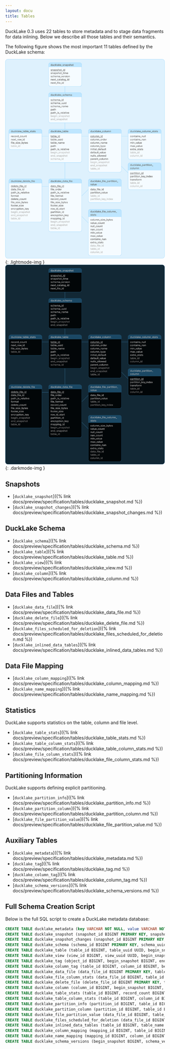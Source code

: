 ```yaml
---
layout: docu
title: Tables
---
```


DuckLake 0.3 uses 22 tables to store metadata and to stage data fragments for data inlining. Below we describe all those tables and their semantics.

The following figure shows the most important 11 tables defined by the DuckLake schema:

![DuckLake schema](/images/schema/ducklake-schema-v0.3.png){: .lightmode-img }
![DuckLake schema](/images/schema/dark/ducklake-schema-v0.3.png){: .darkmode-img }

## Snapshots

* [`ducklake_snapshot`]({% link docs/preview/specification/tables/ducklake_snapshot.md %})
* [`ducklake_snapshot_changes`]({% link docs/preview/specification/tables/ducklake_snapshot_changes.md %})

## DuckLake Schema

* [`ducklake_schema`]({% link docs/preview/specification/tables/ducklake_schema.md %})
* [`ducklake_table`]({% link docs/preview/specification/tables/ducklake_table.md %})
* [`ducklake_view`]({% link docs/preview/specification/tables/ducklake_view.md %})
* [`ducklake_column`]({% link docs/preview/specification/tables/ducklake_column.md %})

## Data Files and Tables

* [`ducklake_data_file`]({% link docs/preview/specification/tables/ducklake_data_file.md %})
* [`ducklake_delete_file`]({% link docs/preview/specification/tables/ducklake_delete_file.md %})
* [`ducklake_files_scheduled_for_deletion`]({% link docs/preview/specification/tables/ducklake_files_scheduled_for_deletion.md %})
* [`ducklake_inlined_data_tables`]({% link docs/preview/specification/tables/ducklake_inlined_data_tables.md %})

## Data File Mapping

* [`ducklake_column_mapping`]({% link docs/preview/specification/tables/ducklake_column_mapping.md %})
* [`ducklake_name_mapping`]({% link docs/preview/specification/tables/ducklake_name_mapping.md %})

## Statistics

DuckLake supports statistics on the table, column and file level.

* [`ducklake_table_stats`]({% link docs/preview/specification/tables/ducklake_table_stats.md %})
* [`ducklake_table_column_stats`]({% link docs/preview/specification/tables/ducklake_table_column_stats.md %})
* [`ducklake_file_column_stats`]({% link docs/preview/specification/tables/ducklake_file_column_stats.md %})

## Partitioning Information

DuckLake supports defining explicit partitioning.

* [`ducklake_partition_info`]({% link docs/preview/specification/tables/ducklake_partition_info.md %})
* [`ducklake_partition_column`]({% link docs/preview/specification/tables/ducklake_partition_column.md %})
* [`ducklake_file_partition_value`]({% link docs/preview/specification/tables/ducklake_file_partition_value.md %})

## Auxiliary Tables

* [`ducklake_metadata`]({% link docs/preview/specification/tables/ducklake_metadata.md %})
* [`ducklake_tag`]({% link docs/preview/specification/tables/ducklake_tag.md %})
* [`ducklake_column_tag`]({% link docs/preview/specification/tables/ducklake_column_tag.md %})
* [`ducklake_schema_versions`]({% link docs/preview/specification/tables/ducklake_schema_versions.md %})

## Full Schema Creation Script

Below is the full SQL script to create a DuckLake metadata database:

```sql
CREATE TABLE ducklake_metadata (key VARCHAR NOT NULL, value VARCHAR NOT NULL, scope VARCHAR, scope_id BIGINT);
CREATE TABLE ducklake_snapshot (snapshot_id BIGINT PRIMARY KEY, snapshot_time TIMESTAMPTZ, schema_version BIGINT, next_catalog_id BIGINT, next_file_id BIGINT);
CREATE TABLE ducklake_snapshot_changes (snapshot_id BIGINT PRIMARY KEY, changes_made VARCHAR, author VARCHAR, commit_message VARCHAR, commit_extra_info VARCHAR);
CREATE TABLE ducklake_schema (schema_id BIGINT PRIMARY KEY, schema_uuid UUID, begin_snapshot BIGINT, end_snapshot BIGINT, schema_name VARCHAR, path VARCHAR, path_is_relative BOOLEAN);
CREATE TABLE ducklake_table (table_id BIGINT, table_uuid UUID, begin_snapshot BIGINT, end_snapshot BIGINT, schema_id BIGINT, table_name VARCHAR, path VARCHAR, path_is_relative BOOLEAN);
CREATE TABLE ducklake_view (view_id BIGINT, view_uuid UUID, begin_snapshot BIGINT, end_snapshot BIGINT, schema_id BIGINT, view_name VARCHAR, dialect VARCHAR, sql VARCHAR, column_aliases VARCHAR);
CREATE TABLE ducklake_tag (object_id BIGINT, begin_snapshot BIGINT, end_snapshot BIGINT, key VARCHAR, value VARCHAR);
CREATE TABLE ducklake_column_tag (table_id BIGINT, column_id BIGINT, begin_snapshot BIGINT, end_snapshot BIGINT, key VARCHAR, value VARCHAR);
CREATE TABLE ducklake_data_file (data_file_id BIGINT PRIMARY KEY, table_id BIGINT, begin_snapshot BIGINT, end_snapshot BIGINT, file_order BIGINT, path VARCHAR, path_is_relative BOOLEAN, file_format VARCHAR, record_count BIGINT, file_size_bytes BIGINT, footer_size BIGINT, row_id_start BIGINT, partition_id BIGINT, encryption_key VARCHAR, partial_file_info VARCHAR, mapping_id BIGINT);
CREATE TABLE ducklake_file_column_stats (data_file_id BIGINT, table_id BIGINT, column_id BIGINT, column_size_bytes BIGINT, value_count BIGINT, null_count BIGINT, min_value VARCHAR, max_value VARCHAR, contains_nan BOOLEAN, extra_stats VARCHAR);
CREATE TABLE ducklake_delete_file (delete_file_id BIGINT PRIMARY KEY, table_id BIGINT, begin_snapshot BIGINT, end_snapshot BIGINT, data_file_id BIGINT, path VARCHAR, path_is_relative BOOLEAN, format VARCHAR, delete_count BIGINT, file_size_bytes BIGINT, footer_size BIGINT, encryption_key VARCHAR);
CREATE TABLE ducklake_column (column_id BIGINT, begin_snapshot BIGINT, end_snapshot BIGINT, table_id BIGINT, column_order BIGINT, column_name VARCHAR, column_type VARCHAR, initial_default VARCHAR, default_value VARCHAR, nulls_allowed BOOLEAN, parent_column BIGINT);
CREATE TABLE ducklake_table_stats (table_id BIGINT, record_count BIGINT, next_row_id BIGINT, file_size_bytes BIGINT);
CREATE TABLE ducklake_table_column_stats (table_id BIGINT, column_id BIGINT, contains_null BOOLEAN, contains_nan BOOLEAN, min_value VARCHAR, max_value VARCHAR, extra_stats VARCHAR);
CREATE TABLE ducklake_partition_info (partition_id BIGINT, table_id BIGINT, begin_snapshot BIGINT, end_snapshot BIGINT);
CREATE TABLE ducklake_partition_column (partition_id BIGINT, table_id BIGINT, partition_key_index BIGINT, column_id BIGINT, transform VARCHAR);
CREATE TABLE ducklake_file_partition_value (data_file_id BIGINT, table_id BIGINT, partition_key_index BIGINT, partition_value VARCHAR);
CREATE TABLE ducklake_files_scheduled_for_deletion (data_file_id BIGINT, path VARCHAR, path_is_relative BOOLEAN, schedule_start TIMESTAMPTZ);
CREATE TABLE ducklake_inlined_data_tables (table_id BIGINT, table_name VARCHAR, schema_version BIGINT);
CREATE TABLE ducklake_column_mapping (mapping_id BIGINT, table_id BIGINT, type VARCHAR);
CREATE TABLE ducklake_name_mapping (mapping_id BIGINT, column_id BIGINT, source_name VARCHAR, target_field_id BIGINT, parent_column BIGINT, is_partition BOOLEAN);
CREATE TABLE ducklake_schema_versions (begin_snapshot BIGINT, schema_version BIGINT);
```
